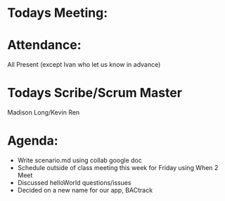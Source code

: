 # Todays Meeting:
# Attendance: 
All Present (except Ivan who let us know in advance) 
# Todays Scribe/Scrum Master
Madison Long/Kevin Ren
# Agenda: 
* Write scenario.md using collab google doc
* Schedule outside of class meeting this week for Friday using When 2 Meet
* Discussed helloWorld questions/issues
* Decided on a new name for our app, BACtrack
